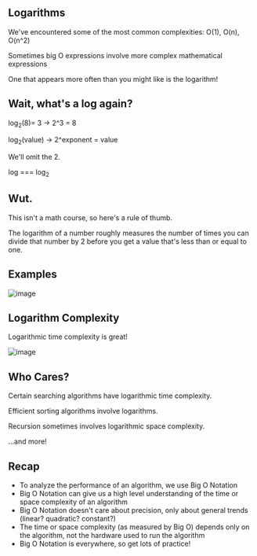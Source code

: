 ## Logarithms

We've encountered some of the most common complexities: O(1), O(n), O(n^2)

Sometimes big O expressions involve more complex mathematical expressions

One that appears more often than you might like is the logarithm!

## Wait, what's a log again?

log<sub>2</sub>(8)= 3 → 2^3 = 8

log<sub>2</sub>(value) → 2^exponent = value

We'll omit the 2.

log === log<sub>2</sub>

## Wut.

This isn't a math course, so here's a rule of thumb.

The logarithm of a number roughly measures the number of times you can divide that number by 2 before you get a value that's less than or equal to one.

## Examples

![image](https://user-images.githubusercontent.com/88057912/222980514-66091274-f880-41f1-a979-f87264d66045.png)

## Logarithm Complexity

Logarithmic time complexity is great!

![image](https://user-images.githubusercontent.com/88057912/222980550-dccca485-1e1f-417f-aacb-7c889f049278.png)

## Who Cares?

Certain searching algorithms have logarithmic time complexity.

Efficient sorting algorithms involve logarithms.

Recursion sometimes involves logarithmic space complexity.

...and more!

## Recap

- To analyze the performance of an algorithm, we use Big O Notation
- Big O Notation can give us a high level understanding of the time or space complexity of an algorithm
- Big O Notation doesn't care about precision, only about general trends (linear? quadratic? constant?)
- The time or space complexity (as measured by Big O) depends only on the algorithm, not the hardware used to run the algorithm
- Big O Notation is everywhere, so get lots of practice!

